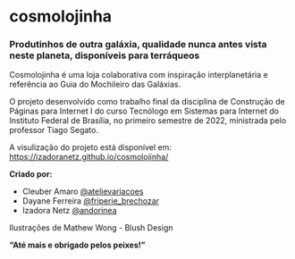 # cosmolojinha
### Produtinhos de outra galáxia, qualidade nunca antes vista neste planeta, disponíveis para terráqueos

Cosmolojinha é uma loja colaborativa com inspiração interplanetária e referência ao Guia do Mochileiro das Galáxias.

O projeto desenvolvido como trabalho final da disciplina de Construção de Páginas para Internet I do curso Tecnólogo em Sistemas para Internet do Instituto Federal de Brasília, no primeiro semestre de 2022, ministrada pelo professor Tiago Segato.

A visulização do projeto está disponível em: https://izadoranetz.github.io/cosmolojinha/


**Criado por:**
* Cleuber Amaro [@atelievariacoes](https://www.instagram.com/atelievariacoes/)
* Dayane Ferreira [@friperie_brechozar](https://www.instagram.com/friperie_brechozar/)
* Izadora Netz [@andorinea](https://www.instagram.com/andorinea/)

Ilustrações de Mathew Wong - Blush Design

**“Até mais e obrigado pelos peixes!”**
